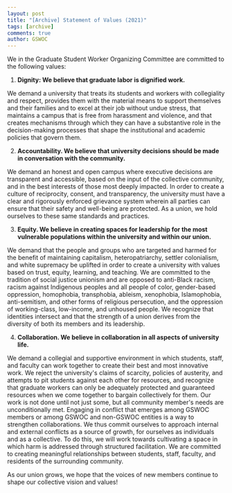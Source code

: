 ```yaml
---
layout: post
title: "[Archive] Statement of Values (2021)"
tags: [archive]
comments: true
author: GSWOC
---
```


We in the Graduate Student Worker Organizing Committee are committed to the following values:

1. **Dignity: We believe that graduate labor is dignified work.**

We demand a university that treats its students and workers with collegiality and respect, provides them with the material means to support themselves and their families and to excel at their job without undue stress, that maintains a campus that is free from harassment and violence, and that creates mechanisms through which they can have a substantive role in the decision-making processes that shape the institutional and academic policies that govern them.

2. **Accountability. We believe that university decisions should be made in conversation with the community.**

We demand an honest and open campus where executive decisions are transparent and accessible, based on the input of the collective community, and in the best interests of those most deeply impacted. In order to create a culture of reciprocity, consent, and transparency, the university must have a clear and rigorously enforced grievance system wherein all parties can ensure that their safety and well-being are protected. As a union, we hold ourselves to these same standards and practices. 
 
3. **Equity. We believe in creating spaces for leadership for the most vulnerable populations within the university and within our union.** 

We demand that the people and groups who  are targeted and harmed for the benefit of maintaining capitalism, heteropatriarchy, settler colonialism, and white supremacy be uplifted in order to create a university with values based on trust, equity, learning, and teaching. We are committed to the tradition of social justice unionism and are opposed to anti-Black racism, racism against Indigenous peoples and all people of color, gender-based oppression, homophobia, transphobia, ableism, xenophobia, Islamophobia, anti-semitism, and other forms of religious persecution, and the oppression of working-class, low-income, and unhoused people. We recognize that identities intersect and that the strength of a union derives from the diversity of both its members and its leadership.

4. **Collaboration. We believe in collaboration in all aspects of university life.**

We demand a collegial and supportive environment in which students, staff, and faculty can work together to create their best and most innovative work. We reject the university's claims of scarcity, policies of austerity, and attempts to pit students against each other for resources, and recognize that graduate workers can only be adequately protected and guaranteed resources when we come together to bargain collectively for them. Our work is not done until not just some, but all community member's needs are unconditionally met. Engaging in conflict that emerges among GSWOC members or among GSWOC and non-GSWOC entities is a way to strengthen collaborations. We thus commit ourselves to approach internal and external conflicts as a source of growth, for ourselves as individuals and as a collective. To do this, we will work towards cultivating a space in which harm is addressed through structured facilitation. We are committed to creating meaningful relationships between students, staff, faculty, and residents of the surrounding community. 


As our union grows, we hope that the voices of new members continue to shape our collective vision and values! 

